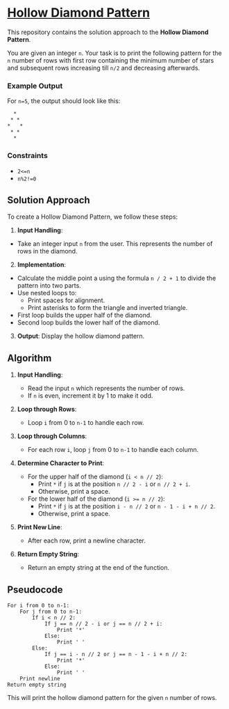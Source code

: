 # [Hollow Diamond Pattern](https://www.geeksforgeeks.org/cpp-program-to-print-hollow-star-pyramid-diamond-shape-pattern/)

This repository contains the solution approach to the **Hollow Diamond Pattern**.

You are given an integer `n`. Your task is to print the following pattern for the `n` number of rows with first row containing the minimum number of stars and subsequent rows increasing till `n/2` and decreasing afterwards.

### Example Output

For `n=5`, the output should look like this:

```
  *
 * *
*   *
 * *
  *
```

### Constraints

- `2<=n`
- `n%2!=0`

## Solution Approach

To create a Hollow Diamond Pattern, we follow these steps:

1. **Input Handling**:
- Take an integer input `n` from the user. This represents the number of rows in the diamond.
2. **Implementation**:
- Calculate the middle point a using the formula `n / 2 + 1` to divide the pattern into two parts.
- Use nested loops to:
  - Print spaces for alignment.
  - Print asterisks to form the triangle and inverted triangle.
- First loop builds the upper half of the diamond.  
- Second loop builds the lower half of the diamond.
3. **Output**: Display the hollow diamond pattern.

## Algorithm

1. **Input Handling**:
   - Read the input `n` which represents the number of rows.
   - If `n` is even, increment it by 1 to make it odd.

2. **Loop through Rows**:
   - Loop `i` from 0 to `n-1` to handle each row.

3. **Loop through Columns**:
   - For each row `i`, loop `j` from 0 to `n-1` to handle each column.

4. **Determine Character to Print**:
   - For the upper half of the diamond (`i < n // 2`):
     - Print `*` if `j` is at the position `n // 2 - i` or `n // 2 + i`.
     - Otherwise, print a space.
   - For the lower half of the diamond (`i >= n // 2`):
     - Print `*` if `j` is at the position `i - n // 2` or `n - 1 - i + n // 2`.
     - Otherwise, print a space.

5. **Print New Line**:
   - After each row, print a newline character.

6. **Return Empty String**:
   - Return an empty string at the end of the function.

## Pseudocode

```
For i from 0 to n-1:
    For j from 0 to n-1:
        If i < n // 2:
            If j == n // 2 - i or j == n // 2 + i:
                Print '*'
            Else:
                Print ' '
        Else:
            If j == i - n // 2 or j == n - 1 - i + n // 2:
                Print '*'
            Else:
                Print ' '
    Print newline
Return empty string
```

This will print the hollow diamond pattern for the given `n` number of rows.